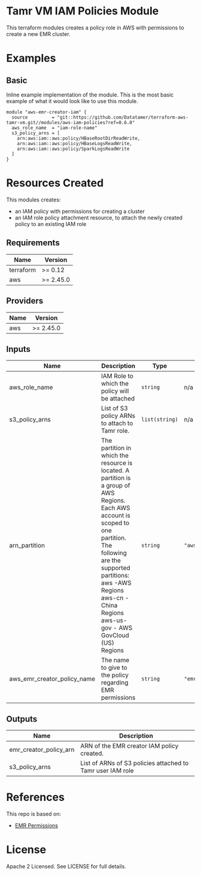 # Tamr VM IAM Policies Module
This terraform modules creates a policy role in AWS with permissions to create a new EMR cluster.

# Examples
## Basic
Inline example implementation of the module.  This is the most basic example of what it would look like to use this module.
```
module "aws-emr-creator-iam" {
  source         = "git::https://github.com/Datatamer/terraform-aws-tamr-vm.git//modules/aws-iam-policies?ref=0.6.0"
  aws_role_name  = "iam-role-name"
  s3_policy_arns = [
    arn:aws:iam::aws:policy/HBaseRootDirReadWrite,
    arn:aws:iam::aws:policy/HBaseLogsReadWrite,
    arn:aws:iam::aws:policy/SparkLogsReadWrite
  ]
}
```

# Resources Created
This modules creates:
* an IAM policy with permissions for creating a cluster
* an IAM role policy attachment resource, to attach the newly created policy to an existing IAM role

<!-- BEGINNING OF PRE-COMMIT-TERRAFORM DOCS HOOK -->
## Requirements

| Name | Version |
|------|---------|
| terraform | >= 0.12 |
| aws | >= 2.45.0 |

## Providers

| Name | Version |
|------|---------|
| aws | >= 2.45.0 |

## Inputs

| Name | Description | Type | Default | Required |
|------|-------------|------|---------|:--------:|
| aws\_role\_name | IAM Role to which the policy will be attached | `string` | n/a | yes |
| s3\_policy\_arns | List of S3 policy ARNs to attach to Tamr role. | `list(string)` | n/a | yes |
| arn\_partition | The partition in which the resource is located. A partition is a group of AWS Regions.<br>  Each AWS account is scoped to one partition.<br>  The following are the supported partitions:<br>    aws -AWS Regions<br>    aws-cn - China Regions<br>    aws-us-gov - AWS GovCloud (US) Regions | `string` | `"aws"` | no |
| aws\_emr\_creator\_policy\_name | The name to give to the policy regarding EMR permissions | `string` | `"emrCreatorMinimalPolicy"` | no |

## Outputs

| Name | Description |
|------|-------------|
| emr\_creator\_policy\_arn | ARN of the EMR creator IAM policy created. |
| s3\_policy\_arns | List of ARNs of S3 policies attached to Tamr user IAM role |

<!-- END OF PRE-COMMIT-TERRAFORM DOCS HOOK -->

# References
This repo is based on:
* [EMR Permissions](https://docs.aws.amazon.com/IAM/latest/UserGuide/list_amazonelasticmapreduce.html#amazonelasticmapreduce-cluster)

# License
Apache 2 Licensed. See LICENSE for full details.
